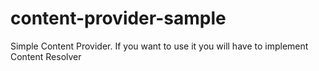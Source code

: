 # content-provider-sample
Simple Content Provider.
If you want to use it you will have to implement Content Resolver
